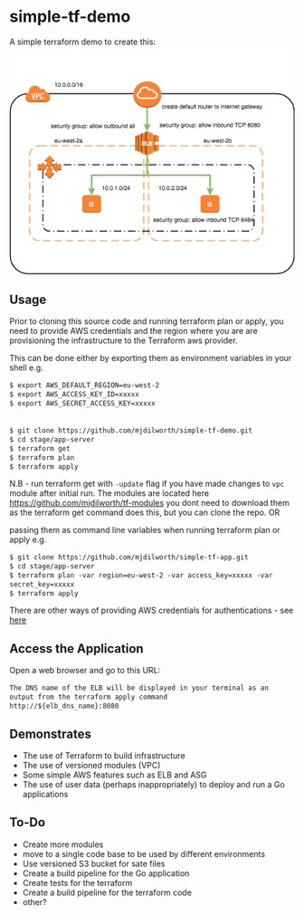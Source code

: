 # simple-tf-demo
A simple terraform demo to create this:
![architecture](demo-tf.png)



## Usage ##
Prior to cloning this source code and running terraform plan or apply, you need to provide AWS credentials and the region
where you are are provisioning the infrastructure to the Terraform aws provider.

This can be done either by exporting them as environment variables in your shell e.g.
```
$ export AWS_DEFAULT_REGION=eu-west-2
$ export AWS_ACCESS_KEY_ID=xxxxx
$ export AWS_SECRET_ACCESS_KEY=xxxxx


$ git clone https://github.com/mjdilworth/simple-tf-demo.git
$ cd stage/app-server
$ terraform get
$ terraform plan
$ terraform apply
```
N.B - run terraform get with `-update` flag if you have made changes to `vpc` module after initial run.
The modules are located here https://github.com/mjdilworth/tf-modules you dont need to download them as the terraform get command does this, but you can clone the repo.
OR

passing them as command line variables when running terraform plan or apply e.g.
```
$ git clone https://github.com/mjdilworth/simple-tf-app.git
$ cd stage/app-server
$ terraform plan -var region=eu-west-2 -var access_key=xxxxx -var secret_key=xxxxx
$ terraform apply
```
There are other ways of providing AWS credentials for authentications - see [here](https://www.terraform.io/docs/providers/aws/#authentication)

## Access the Application ##
Open a web browser and go to this URL:
```
The DNS name of the ELB will be displayed in your terminal as an output from the terraform apply command
http://${elb_dns_name}:8080
```
## Demonstrates ##
- The use of Terraform to build infrastructure
- The use of versioned modules (VPC)
- Some simple AWS features such as ELB and ASG
- The use of user data (perhaps inappropriately) to deploy and run a Go applications

## To-Do ##
- Create more modules
- move to a single code base to be used by different environments
- Use versioned S3 bucket for sate files
- Create a build pipeline for the Go application
- Create tests for the terraform
- Create a build pipeline for the terraform code
- other?
